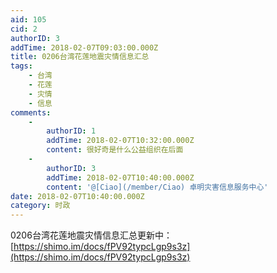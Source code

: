 ```yaml
---
aid: 105
cid: 2
authorID: 3
addTime: 2018-02-07T09:03:00.000Z
title: 0206台湾花莲地震灾情信息汇总
tags:
    - 台湾
    - 花莲
    - 灾情
    - 信息
comments:
    -
        authorID: 1
        addTime: 2018-02-07T10:32:00.000Z
        content: 很好奇是什么公益组织在后面
    -
        authorID: 3
        addTime: 2018-02-07T10:40:00.000Z
        content: '@[Ciao](/member/Ciao) 卓明灾害信息服务中心'
date: 2018-02-07T10:40:00.000Z
category: 时政
---
```


0206台湾花莲地震灾情信息汇总更新中：[https://shimo.im/docs/fPV92typcLgp9s3z](https://shimo.im/docs/fPV92typcLgp9s3z)
